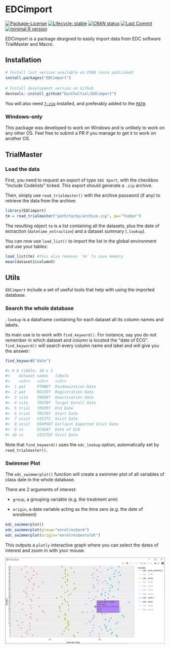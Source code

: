 # EDCimport

<!-- badges: start -->

[![Package-License](http://img.shields.io/badge/license-GPL--3-brightgreen.svg?style=flat)](http://www.gnu.org/licenses/gpl-3.0.html) [![Lifecycle: stable](https://img.shields.io/badge/lifecycle-experimental-blue.svg)](https://lifecycle.r-lib.org/articles/stages.html) [![CRAN status](https://www.r-pkg.org/badges/version/EDCimport)](https://CRAN.R-project.org/package=EDCimport) <!--[![CRAN RStudio mirror downloads](https://cranlogs.r-pkg.org/badges/grand-total/EDCimport?color=blue)](https://r-pkg.org/pkg/EDCimport)  --> [![Last Commit](https://img.shields.io/github/last-commit/DanChaltiel/EDCimport)](https://github.com/DanChaltiel/EDCimport) [![minimal R version](https://img.shields.io/badge/R-%E2%89%A53.1-blue.svg)](https://cran.r-project.org/)

<!-- badges: end -->

EDCimport is a package designed to easily import data from EDC software TrialMaster and Macro.

## Installation

``` r
# Install last version available on CRAN (once published)
install.packages("EDCimport")

# Install development version on Github
devtools::install_github("DanChaltiel/EDCimport")
```

You will also need [`7-zip`](https://www.7-zip.org/download.html) installed, and preferably added to the [`PATH`](https://www.java.com/en/download/help/path.html).

### Windows-only

This package was developed to work on Windows and is unlikely to work on any other OS. Feel free to submit a PR if you manage to get it to work on another OS.

## TrialMaster

### Load the data

First, you need to request an export of type `SAS Xport`, with the checkbox "Include Codelists" ticked. This export should generate a `.zip` archive.

Then, simply use `read_trialmaster()` with the archive password (if any) to retrieve the data from the archive:

``` r
library(EDCimport)
tm = read_trialmaster("path/to/my/archive.zip", pw="foobar")
```

The resulting object `tm` is a list containing all the datasets, plus the date of extraction (`datetime_extraction`) and a dataset summary (`.lookup`).

You can now use `load_list()` to import the list in the global environment and use your tables:

``` r
load_list(tm) #this also removes `tm` to save memory
mean(dataset1$column5)
```

## Utils

`EDCimport` include a set of useful tools that help with using the imported database.

### Search the whole database

`.lookup` is a dataframe containing for each dataset all its column names and labels.

Its main use is to work with `find_keyword()`. For instance, say you do not remember in which dataset and column is located the "date of ECG". `find_keyword()` will search every column name and label and will give you the answer:

``` r
find_keyword("date")
```

``` r
#> # A tibble: 10 x 3
#>    dataset names   labels                      
#>    <chr>   <chr>   <chr>                       
#>  1 pat     PTRNDT  Randomization Date          
#>  2 pat     RGSTDT  Registration Date           
#>  3 site    INVDAT  Deactivation date           
#>  4 site    TRGTDT  Target Enroll Date          
#>  5 trial   TRSPDT  End Date                    
#>  6 trial   TRSTDT  Start Date                  
#>  7 visit   VISIT2  Visit Date                  
#>  8 visit   EEXPVDT Earliest Expected Visit Date
#>  9 vs      ECGDAT  Date of ECG                 
#> 10 vs      VISITDT Visit Date
```

Note that `find_keyword()` uses the `edc_lookup` option, automatically set by `read_trialmaster()`.

### Swimmer Plot

The `edc_swimmerplot()` function will create a swimmer plot of all variables of class date in the whole database.

There are 2 arguments of interest:

-   `group`, a grouping variable (e.g. the treatment arm)

-   `origin`, a date variable acting as the time zero (e.g. the date of enrollment)

``` r
edc_swimmerplot()
edc_swimmerplot(group="enrolres$arm")
edc_swimmerplot(origin="enrolres$enroldt")
```

This outputs a `plotly` interactive graph where you can select the dates of interest and zoom in with your mouse.

![](man/figures/swimmerplot.png)
